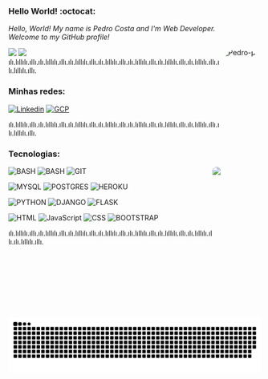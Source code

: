 
### Hello World! :octocat:


_Hello, World! My name is Pedro Costa and I'm Web Developer._ 
<br>
_Welcome to my GitHub profile!_

<img align="right" alt="Pedro-pic" height="300" style="border-radius:50px;" src="https://res.cloudinary.com/petraiosklytometis/image/upload/v1670898275/Design_sem_nome_3_-removebg-preview_knxxrr.png">

<img height="180em" src="https://github-readme-stats.vercel.app/api?username=petraiosklytometis&show_icons=true&theme=dracula&include_all_commits=true"/>
<img height="180em" src="https://github-readme-stats.vercel.app/api/top-langs/?username=petraiosklytometis&show_icons=true&layout=compact&theme=dracula"/>
ılı.lıllılı.ıllı.ılı.lıllılı.ıllı.ılı.lıllılı.ıllı.ılı.lıllılı.ıllı.ılı.lıllılı.ıllı.ılı.lıllılı.ıllı.ılı.lıllılı.ıllı.ılı.lıllılı.ıllı.

### Minhas redes:
[![Linkedin](https://img.shields.io/badge/LinkedIn-0077B5?style=for-the-badge&logo=linkedin&logoColor=white)](https://www.linkedin.com/in/pedrovmcosta/)
[![GCP](https://img.shields.io/badge/Google_Cloud-4285F4?style=for-the-badge&logo=google-cloud&logoColor=white)](https://g.dev/petraiosklytometis)
</div>

ılı.lıllılı.ıllı.ılı.lıllılı.ıllı.ılı.lıllılı.ıllı.ılı.lıllılı.ıllı.ılı.lıllılı.ıllı.ılı.lıllılı.ıllı.ılı.lıllılı.ıllı.ılı.lıllılı.ıllı.

### Tecnologias:

<img align="right" height="300" style="border-radius:50px;" src="https://res.cloudinary.com/petraiosklytometis/image/upload/v1670899140/Design_sem_nome_4_-removebg-preview_sp8e7v.png">

![BASH](https://img.shields.io/badge/Shell_Script-121011?style=for-the-badge&logo=gnu-bash&logoColor=white)
![BASH](https://img.shields.io/badge/GNU%20Bash-4EAA25?style=for-the-badge&logo=GNU%20Bash&logoColor=white)
![GIT](https://img.shields.io/badge/GIT-E44C30?style=for-the-badge&logo=git&logoColor=white)

![MYSQL](https://img.shields.io/badge/MySQL-005C84?style=for-the-badge&logo=mysql&logoColor=white)
![POSTGRES](https://img.shields.io/badge/PostgreSQL-316192?style=for-the-badge&logo=postgresql&logoColor=white)
![HEROKU](https://img.shields.io/badge/Heroku-430098?style=for-the-badge&logo=heroku&logoColor=white)

![PYTHON](https://img.shields.io/badge/Python-3776AB?style=for-the-badge&logo=python&logoColor=white)
![DJANGO](https://img.shields.io/badge/Django-092E20?style=for-the-badge&logo=django&logoColor=white)
![FLASK](https://img.shields.io/badge/Flask-000000?style=for-the-badge&logo=flask&logoColor=white)

![HTML](https://img.shields.io/badge/HTML5-E34F26?style=for-the-badge&logo=html5&logoColor=white
) 
![JavaScript](https://img.shields.io/badge/JavaScript-F7DF1E?style=for-the-badge&logo=javascript&logoColor=black
)
![CSS](https://img.shields.io/badge/CSS3-1572B6?style=for-the-badge&logo=css3&logoColor=white
)
![BOOTSTRAP](https://img.shields.io/badge/Bootstrap-563D7C?style=for-the-badge&logo=bootstrap&logoColor=white)


ılı.lıllılı.ıllı.ılı.lıllılı.ıllı.ılı.lıllılı.ıllı.ılı.lıllılı.ıllı.ılı.lıllılı.ıllı.ılı.lıllılı.ıllı.ılı.lıllılı.ıllı.ılı.lıllılı.ıllı.

![Snake animation](https://github.com/petraiosklytometis/petraiosklytometis/blob/output/github-contribution-grid-snake.svg)
